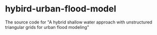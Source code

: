 # hybird-urban-flood-model
The source code for "A hybrid shallow water approach with unstructured triangular grids for urban flood modeling"
